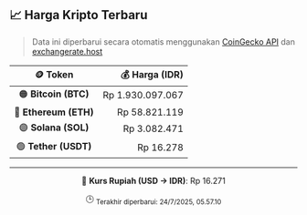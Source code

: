 

<!-- HARGA_KRIPTO -->
## 📈 Harga Kripto Terbaru

> Data ini diperbarui secara otomatis menggunakan [CoinGecko API](https://www.coingecko.com/) dan [exchangerate.host](https://exchangerate.host/)

<div align="center">

| 🪙 Token | 💰 Harga (IDR) |
|:------:|---------------:|
| 🟠 **Bitcoin (BTC)**   | Rp 1.930.097.067 |
| 🔵 **Ethereum (ETH)**  | Rp 58.821.119 |
| 🟣 **Solana (SOL)**    | Rp 3.082.471 |
| 🟢 **Tether (USDT)**   | Rp 16.278 |

---

💱 **Kurs Rupiah (USD → IDR)**: Rp 16.271

🕒 <sub>Terakhir diperbarui: 24/7/2025, 05.57.10</sub>

</div>
<!-- /HARGA_KRIPTO -->